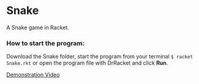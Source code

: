 # Snake

A Snake game in Racket.

### How to start the program:

Download the Snake folder, start the program from your terminal `$ racket Snake.rkt` or open the program file with DrRacket and click **Run**.

[Demonstration Video](https://youtu.be/f28t8JxVni0)
